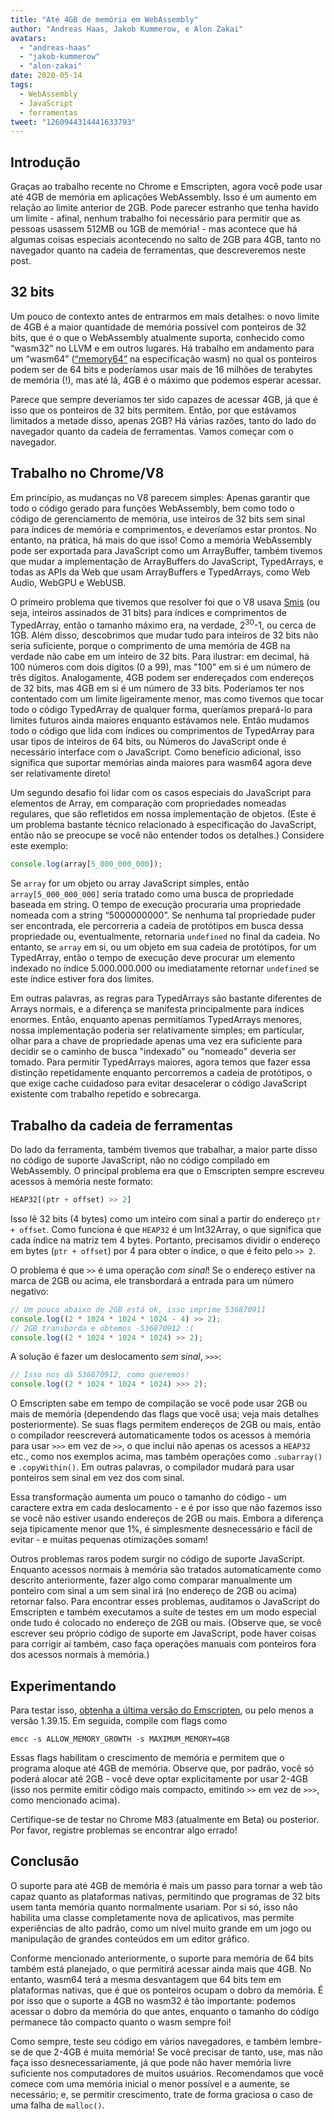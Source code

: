 ```yaml
---
title: "Até 4GB de memória em WebAssembly"
author: "Andreas Haas, Jakob Kummerow, e Alon Zakai"
avatars:
  - "andreas-haas"
  - "jakob-kummerow"
  - "alon-zakai"
date: 2020-05-14
tags:
  - WebAssembly
  - JavaScript
  - ferramentas
tweet: "1260944314441633793"
---
```


## Introdução

Graças ao trabalho recente no Chrome e Emscripten, agora você pode usar até 4GB de memória em aplicações WebAssembly. Isso é um aumento em relação ao limite anterior de 2GB. Pode parecer estranho que tenha havido um limite - afinal, nenhum trabalho foi necessário para permitir que as pessoas usassem 512MB ou 1GB de memória! - mas acontece que há algumas coisas especiais acontecendo no salto de 2GB para 4GB, tanto no navegador quanto na cadeia de ferramentas, que descreveremos neste post.

<!--truncate-->
## 32 bits

Um pouco de contexto antes de entrarmos em mais detalhes: o novo limite de 4GB é a maior quantidade de memória possível com ponteiros de 32 bits, que é o que o WebAssembly atualmente suporta, conhecido como “wasm32” no LLVM e em outros lugares. Há trabalho em andamento para um “wasm64” ([“memory64”](https://github.com/WebAssembly/memory64/blob/master/proposals/memory64/Overview.md) na especificação wasm) no qual os ponteiros podem ser de 64 bits e poderíamos usar mais de 16 milhões de terabytes de memória (!), mas até lá, 4GB é o máximo que podemos esperar acessar.

Parece que sempre deveríamos ter sido capazes de acessar 4GB, já que é isso que os ponteiros de 32 bits permitem. Então, por que estávamos limitados a metade disso, apenas 2GB? Há várias razões, tanto do lado do navegador quanto da cadeia de ferramentas. Vamos começar com o navegador.

## Trabalho no Chrome/V8

Em princípio, as mudanças no V8 parecem simples: Apenas garantir que todo o código gerado para funções WebAssembly, bem como todo o código de gerenciamento de memória, use inteiros de 32 bits sem sinal para índices de memória e comprimentos, e deveríamos estar prontos. No entanto, na prática, há mais do que isso! Como a memória WebAssembly pode ser exportada para JavaScript como um ArrayBuffer, também tivemos que mudar a implementação de ArrayBuffers do JavaScript, TypedArrays, e todas as APIs da Web que usam ArrayBuffers e TypedArrays, como Web Audio, WebGPU e WebUSB.

O primeiro problema que tivemos que resolver foi que o V8 usava [Smis](https://v8.dev/blog/pointer-compression#value-tagging-in-v8) (ou seja, inteiros assinados de 31 bits) para índices e comprimentos de TypedArray, então o tamanho máximo era, na verdade, 2<sup>30</sup>-1, ou cerca de 1GB. Além disso, descobrimos que mudar tudo para inteiros de 32 bits não seria suficiente, porque o comprimento de uma memória de 4GB na verdade não cabe em um inteiro de 32 bits. Para ilustrar: em decimal, há 100 números com dois dígitos (0 a 99), mas "100" em si é um número de três dígitos. Analogamente, 4GB podem ser endereçados com endereços de 32 bits, mas 4GB em si é um número de 33 bits. Poderíamos ter nos contentado com um limite ligeiramente menor, mas como tivemos que tocar todo o código TypedArray de qualquer forma, queríamos prepará-lo para limites futuros ainda maiores enquanto estávamos nele. Então mudamos todo o código que lida com índices ou comprimentos de TypedArray para usar tipos de inteiros de 64 bits, ou Números do JavaScript onde é necessário interface com o JavaScript. Como benefício adicional, isso significa que suportar memórias ainda maiores para wasm64 agora deve ser relativamente direto!

Um segundo desafio foi lidar com os casos especiais do JavaScript para elementos de Array, em comparação com propriedades nomeadas regulares, que são refletidos em nossa implementação de objetos. (Este é um problema bastante técnico relacionado à especificação do JavaScript, então não se preocupe se você não entender todos os detalhes.) Considere este exemplo:

```js
console.log(array[5_000_000_000]);
```

Se `array` for um objeto ou array JavaScript simples, então `array[5_000_000_000]` seria tratado como uma busca de propriedade baseada em string. O tempo de execução procuraria uma propriedade nomeada com a string “5000000000”. Se nenhuma tal propriedade puder ser encontrada, ele percorreria a cadeia de protótipos em busca dessa propriedade ou, eventualmente, retornaria `undefined` no final da cadeia. No entanto, se `array` em si, ou um objeto em sua cadeia de protótipos, for um TypedArray, então o tempo de execução deve procurar um elemento indexado no índice 5.000.000.000 ou imediatamente retornar `undefined` se este índice estiver fora dos limites.

Em outras palavras, as regras para TypedArrays são bastante diferentes de Arrays normais, e a diferença se manifesta principalmente para índices enormes. Então, enquanto apenas permitíamos TypedArrays menores, nossa implementação poderia ser relativamente simples; em particular, olhar para a chave de propriedade apenas uma vez era suficiente para decidir se o caminho de busca "indexado" ou "nomeado" deveria ser tomado. Para permitir TypedArrays maiores, agora temos que fazer essa distinção repetidamente enquanto percorremos a cadeia de protótipos, o que exige cache cuidadoso para evitar desacelerar o código JavaScript existente com trabalho repetido e sobrecarga.

## Trabalho da cadeia de ferramentas

Do lado da ferramenta, também tivemos que trabalhar, a maior parte disso no código de suporte JavaScript, não no código compilado em WebAssembly. O principal problema era que o Emscripten sempre escreveu acessos à memória neste formato:

```js
HEAP32[(ptr + offset) >> 2]
```

Isso lê 32 bits (4 bytes) como um inteiro com sinal a partir do endereço `ptr + offset`. Como funciona é que `HEAP32` é um Int32Array, o que significa que cada índice na matriz tem 4 bytes. Portanto, precisamos dividir o endereço em bytes (`ptr + offset`) por 4 para obter o índice, o que é feito pelo `>> 2`.

O problema é que `>>` é uma operação *com sinal*! Se o endereço estiver na marca de 2GB ou acima, ele transbordará a entrada para um número negativo:

```js
// Um pouco abaixo de 2GB está ok, isso imprime 536870911
console.log((2 * 1024 * 1024 * 1024 - 4) >> 2);
// 2GB transborda e obtemos -536870912 :(
console.log((2 * 1024 * 1024 * 1024) >> 2);
```

A solução é fazer um deslocamento *sem sinal*, `>>>`:

```js
// Isso nos dá 536870912, como queremos!
console.log((2 * 1024 * 1024 * 1024) >>> 2);
```

O Emscripten sabe em tempo de compilação se você pode usar 2GB ou mais de memória (dependendo das flags que você usa; veja mais detalhes posteriormente). Se suas flags permitem endereços de 2GB ou mais, então o compilador reescreverá automaticamente todos os acessos à memória para usar `>>>` em vez de `>>`, o que inclui não apenas os acessos a `HEAP32` etc., como nos exemplos acima, mas também operações como `.subarray()` e `.copyWithin()`. Em outras palavras, o compilador mudará para usar ponteiros sem sinal em vez dos com sinal.

Essa transformação aumenta um pouco o tamanho do código - um caractere extra em cada deslocamento - e é por isso que não fazemos isso se você não estiver usando endereços de 2GB ou mais. Embora a diferença seja tipicamente menor que 1%, é simplesmente desnecessário e fácil de evitar - e muitas pequenas otimizações somam!

Outros problemas raros podem surgir no código de suporte JavaScript. Enquanto acessos normais à memória são tratados automaticamente como descrito anteriormente, fazer algo como comparar manualmente um ponteiro com sinal a um sem sinal irá (no endereço de 2GB ou acima) retornar falso. Para encontrar esses problemas, auditamos o JavaScript do Emscripten e também executamos a suíte de testes em um modo especial onde tudo é colocado no endereço de 2GB ou mais. (Observe que, se você escrever seu próprio código de suporte em JavaScript, pode haver coisas para corrigir aí também, caso faça operações manuais com ponteiros fora dos acessos normais à memória.)

## Experimentando

Para testar isso, [obtenha a última versão do Emscripten](https://emscripten.org/docs/getting_started/downloads.html), ou pelo menos a versão 1.39.15. Em seguida, compile com flags como

```
emcc -s ALLOW_MEMORY_GROWTH -s MAXIMUM_MEMORY=4GB
```

Essas flags habilitam o crescimento de memória e permitem que o programa aloque até 4GB de memória. Observe que, por padrão, você só poderá alocar até 2GB - você deve optar explicitamente por usar 2-4GB (isso nos permite emitir código mais compacto, emitindo `>>` em vez de `>>>`, como mencionado acima).

Certifique-se de testar no Chrome M83 (atualmente em Beta) ou posterior. Por favor, registre problemas se encontrar algo errado!

## Conclusão

O suporte para até 4GB de memória é mais um passo para tornar a web tão capaz quanto as plataformas nativas, permitindo que programas de 32 bits usem tanta memória quanto normalmente usariam. Por si só, isso não habilita uma classe completamente nova de aplicativos, mas permite experiências de alto padrão, como um nível muito grande em um jogo ou manipulação de grandes conteúdos em um editor gráfico.

Conforme mencionado anteriormente, o suporte para memória de 64 bits também está planejado, o que permitirá acessar ainda mais que 4GB. No entanto, wasm64 terá a mesma desvantagem que 64 bits tem em plataformas nativas, que é que os ponteiros ocupam o dobro da memória. É por isso que o suporte a 4GB no wasm32 é tão importante: podemos acessar o dobro da memória do que antes, enquanto o tamanho do código permanece tão compacto quanto o wasm sempre foi!

Como sempre, teste seu código em vários navegadores, e também lembre-se de que 2-4GB é muita memória! Se você precisar de tanto, use, mas não faça isso desnecessariamente, já que pode não haver memória livre suficiente nos computadores de muitos usuários. Recomendamos que você comece com uma memória inicial o menor possível e a aumente, se necessário; e, se permitir crescimento, trate de forma graciosa o caso de uma falha de `malloc()`.
